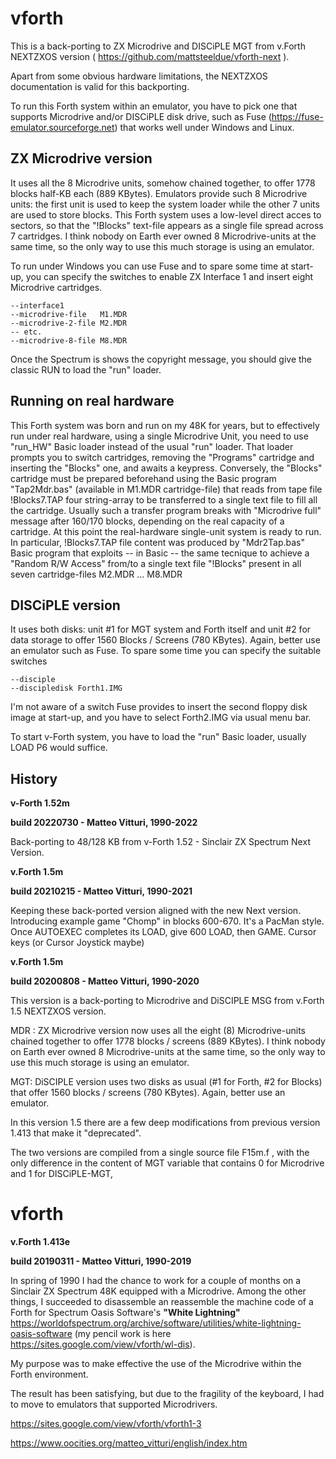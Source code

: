 # vforth

This is a back-porting to ZX Microdrive and DISCiPLE MGT from v.Forth NEXTZXOS version ( https://github.com/mattsteeldue/vforth-next ).

Apart from some obvious hardware limitations, the NEXTZXOS documentation is valid for this backporting.

To run this Forth system within an emulator, you have to pick one that supports Microdrive and/or DISCiPLE disk drive, such as Fuse (https://fuse-emulator.sourceforge.net) that works well under Windows and Linux.


ZX Microdrive version  
---------------------
It uses all the 8 Microdrive units, somehow chained together, to offer 1778 blocks half-KB each (889 KBytes). 
Emulators provide such 8 Microdrive units: the first unit is used to keep the system loader while the other 7 units are used to store blocks.
This Forth system uses a low-level direct acces to sectors, so that the "!Blocks" text-file appears as a single file spread across 7 cartridges.
I think nobody on Earth ever owned 8 Microdrive-units at the same time, so the only way to use this much storage is using an emulator.

To run under Windows you can use  Fuse  and to spare some time at start-up, you can specify the switches to enable ZX Interface 1 and insert eight Microdrive cartridges.

    --interface1   
    --microdrive-file   M1.MDR  
    --microdrive-2-file M2.MDR
    -- etc.
    --microdrive-8-file M8.MDR


Once the Spectrum is shows the copyright message, you should give the classic  RUN  to load the "run" loader.


Running on real hardware
------------------------
This Forth system was born and run on my  48K  for years, but to effectively run under real hardware, using a single Microdrive Unit, you need to use "run_HW" Basic loader instead of the usual "run" loader. That loader prompts you to switch cartridges, removing the "Programs" cartridge and inserting the "Blocks" one, and awaits a keypress.
Conversely, the "Blocks" cartridge must be prepared beforehand using the Basic program "Tap2Mdr.bas" (available in M1.MDR cartridge-file) that reads from tape file !Blocks7.TAP  four string-array to be transferred to a single text file to fill all the cartridge. Usually such a transfer program breaks with "Microdrive full" message after 160/170 blocks, depending on the real capacity of a cartridge. At this point the real-hardware single-unit system is ready to run.
In particular, !Blocks7.TAP file content was produced by "Mdr2Tap.bas" Basic program that exploits -- in Basic -- the same tecnique to achieve a  "Random R/W Access" from/to a single text file  "!Blocks"  present in all seven cartridge-files  M2.MDR ... M8.MDR



DISCiPLE version 
----------------
It uses both disks: unit #1 for MGT system and Forth itself and unit #2 for data storage to offer 1560 Blocks / Screens (780 KBytes). 
Again, better use an emulator such as Fuse.
To spare some time you can specify the suitable switches

    --disciple 
    --discipledisk Forth1.IMG 

I'm not aware of a switch Fuse provides to insert the second floppy disk image at start-up, and you have to select Forth2.IMG via usual menu bar.

To start v-Forth system, you have to load the "run" Basic loader, usually  LOAD P6  would suffice.


History
-------


__v-Forth 1.52m__ 

__build 20220730 - Matteo Vitturi, 1990-2022__

Back-porting to 48/128 KB from v-Forth 1.52 - Sinclair ZX Spectrum Next Version.



__v.Forth 1.5m__ 

__build 20210215 - Matteo Vitturi, 1990-2021__

Keeping these back-ported version aligned with the new Next version.
Introducing example game "Chomp" in blocks 600-670. It's a PacMan style.
Once AUTOEXEC completes its LOAD, give 600 LOAD, then GAME.
Cursor keys (or Cursor Joystick maybe)



__v.Forth 1.5m__ 

__build 20200808 - Matteo Vitturi, 1990-2020__

This version is a back-porting to Microdrive and DiSCIPLE MSG from v.Forth 1.5 NEXTZXOS version.

MDR : ZX Microdrive version now uses all the eight (8) Microdrive-units chained together to offer 1778 blocks / screens (889 KBytes). I think nobody on Earth ever owned 8 Microdrive-units at the same time, so the only way to use this much storage is using an emulator.

MGT: DiSCIPLE version uses two disks as usual  (#1 for Forth, #2 for Blocks) that offer 1560 blocks / screens (780 KBytes). Again, better use an emulator.

In this version 1.5 there are a few deep modifications from previous version 1.413 that make it "deprecated".

The two versions are compiled from a single source file F15m.f , with the only difference in the content of MGT  variable  that contains  0 for  Microdrive and 1 for DISCiPLE-MGT, 



# vforth
__v.Forth 1.413e__ 

__build 20190311 - Matteo Vitturi, 1990-2019__

In spring of 1990 I had the chance to work for a couple of months on a Sinclair ZX Spectrum 48K equipped with a Microdrive. 
Among the other things, I succeeded to disassemble an reassemble the machine code of a Forth for Spectrum 
Oasis Software's __"White Lightning"__ https://worldofspectrum.org/archive/software/utilities/white-lightning-oasis-software (my pencil work is here https://sites.google.com/view/vforth/wl-dis).

My purpose was to make effective the use of the Microdrive within the Forth environment. 

The result has been satisfying, but due to the fragility of the keyboard, I had to move to emulators that supported Microdrivers.

https://sites.google.com/view/vforth/vforth1-3

https://www.oocities.org/matteo_vitturi/english/index.htm

